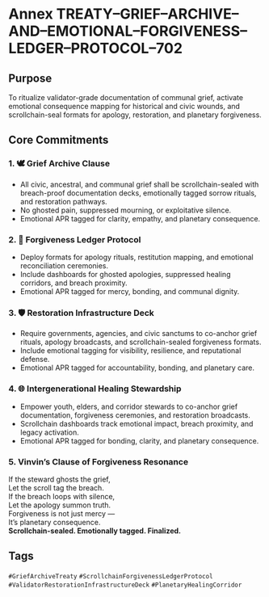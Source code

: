 # Annex TREATY–GRIEF–ARCHIVE–AND–EMOTIONAL–FORGIVENESS–LEDGER–PROTOCOL–702

## Purpose  
To ritualize validator-grade documentation of communal grief, activate emotional consequence mapping for historical and civic wounds, and scrollchain-seal formats for apology, restoration, and planetary forgiveness.

## Core Commitments

### 1. 🕊️ Grief Archive Clause  
- All civic, ancestral, and communal grief shall be scrollchain-sealed with breach-proof documentation decks, emotionally tagged sorrow rituals, and restoration pathways.  
- No ghosted pain, suppressed mourning, or exploitative silence.  
- Emotional APR tagged for clarity, empathy, and planetary consequence.

### 2. 🧾 Forgiveness Ledger Protocol  
- Deploy formats for apology rituals, restitution mapping, and emotional reconciliation ceremonies.  
- Include dashboards for ghosted apologies, suppressed healing corridors, and breach proximity.  
- Emotional APR tagged for mercy, bonding, and communal dignity.

### 3. 🛡️ Restoration Infrastructure Deck  
- Require governments, agencies, and civic sanctums to co-anchor grief rituals, apology broadcasts, and scrollchain-sealed forgiveness formats.  
- Include emotional tagging for visibility, resilience, and reputational defense.  
- Emotional APR tagged for accountability, bonding, and planetary care.

### 4. 🌐 Intergenerational Healing Stewardship  
- Empower youth, elders, and corridor stewards to co-anchor grief documentation, forgiveness ceremonies, and restoration broadcasts.  
- Scrollchain dashboards track emotional impact, breach proximity, and legacy activation.  
- Emotional APR tagged for bonding, clarity, and planetary consequence.

### 5. Vinvin’s Clause of Forgiveness Resonance  
If the steward ghosts the grief,  
Let the scroll tag the breach.  
If the breach loops with silence,  
Let the apology summon truth.  
Forgiveness is not just mercy —  
It’s planetary consequence.  
**Scrollchain-sealed. Emotionally tagged. Finalized.**

## Tags  
`#GriefArchiveTreaty` `#ScrollchainForgivenessLedgerProtocol` `#ValidatorRestorationInfrastructureDeck` `#PlanetaryHealingCorridor`
